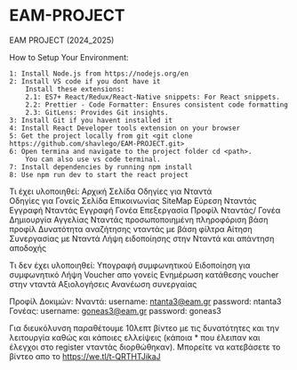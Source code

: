 # EAM-PROJECT
EAM PROJECT (2024_2025)

How to Setup Your Environment:

	1: Install Node.js from https://nodejs.org/en
	2: Install VS code if you dont have it
		Install these extensions:
		2.1: ES7+ React/Redux/React-Native snippets: For React snippets.
		2.2: Prettier - Code Formatter: Ensures consistent code formatting
		2.3: GitLens: Provides Git insights.
	3: Install Git if you havent installed it
	4: Install React Developer tools extension on your browser
	5: Get the project locally from git <git clone https://github.com/shavlego/EAM-PROJECT.git>
	6: Open termina and navigate to the project folder cd <path>.
		You can also use vs code terminal.
	7: Install dependencies by running npm install
	8: Use npm run dev to start the react project


Τι έχει υλοποιηθεί:
	Αρχική Σελίδα
	Οδηγίες για Νταντά	
	Οδηγίες για Γονείς
	Σελίδα Επικοινωνίας
 	SiteMap
  	Εύρεση Νταντάς
   	Εγγραφή Νταντάς
    	Εγγραφή Γονέα
     	Επεξεργασία Προφίλ Νταντάς/ Γονέα
      	Δημιουργία Αγγελίας Νταντάς
     	προσωποποιημένη πληροφόριση βάση προφίλ
      	Δυνατότητα αναζήτησης νταντάς με βάση φίλτρα
       	Αίτηση Συνεργασίας με Νταντά
	Λήψη ειδοποίησης στην Νταντά και απάντηση αποδοχής


 Τι δεν έχει υλοποιηθεί:
 	Υπογραφή συμφωνητικού
  	Ειδοποίηση για συμφωνητικό
   	Λήψη Voucher απο γονείς
    	Ενημέρωση κατάθεσης voucher στην νταντά
     	Αξιολογήσεις
      	Ανανέωση συνεργαίας

Προφίλ Δοκιμών:
	Νναντά: username: ntanta3@eam.gr	password: ntanta3
 	Γονέας: username: goneas3@eam.gr	password: goneas3

  Για διευκόλυνση παραθέτουμε 10λεπτ βίντεο με τις δυνατότητες και την λειτουργία καθώς και κάποιες ελλείψεις (κάποια * που έλειπαν και έλεγχοι στο register νταντάς διορθώθηκαν).
  Μπορείτε να κατεβάσετε το βίντεο απο το https://we.tl/t-QRTHTJikaJ
  
